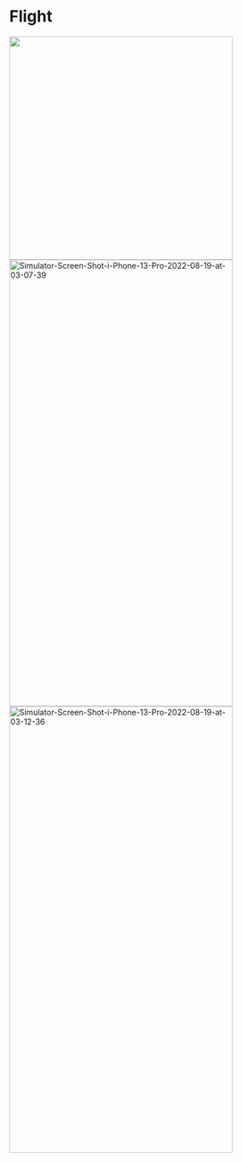 # Flight
<img src="https://i.ibb.co/2k9BVN9/aviation-logo-22.jpg" data-canonical-src="https://i.ibb.co/2k9BVN9/aviation-logo-22.jpg" width="400" height="400" />
<a href="https://ibb.co/vDr5kzY"><img src="https://i.ibb.co/YbK9hjZ/Simulator-Screen-Shot-i-Phone-13-Pro-2022-08-19-at-03-07-39.png" alt="Simulator-Screen-Shot-i-Phone-13-Pro-2022-08-19-at-03-07-39" width="400" height="800" border="0" /></a>
<a href="https://ibb.co/Swt2X2Q"><img src="https://i.ibb.co/xq1ySym/Simulator-Screen-Shot-i-Phone-13-Pro-2022-08-19-at-03-12-36.png" alt="Simulator-Screen-Shot-i-Phone-13-Pro-2022-08-19-at-03-12-36"  width="400" height="800" border="0"></a>

